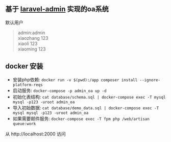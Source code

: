 ## 基于 <a href="https://github.com/z-song/laravel-admin" target="__blank">laravel-admin</a> 实现的oa系统
默认用户 
> admin:admin   
> xiaozhang 123   
> xiaoli 123   
> xiaoming 123

## docker 安装
- 安装php依赖:  `docker run -v $(pwd):/app composer install --ignore-platform-reqs`
- 启动服务: `docker-compose -p admin_oa up -d`
- 初始化表结构: `cat database/schema.sql | docker-compose exec -T mysql mysql -p123 -uroot admin_oa`
- 导入初始数据: `cat database/demo_data.sql | docker-compose exec -T mysql mysql -p123 -uroot admin_oa`
- 如果需要邮件服务: `docker-compose exec -T fpm php /web/artisan queue:work`

从 http://localhost:2000 访问

